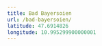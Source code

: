 ```yaml
---
title: Bad Bayersoien
url: /bad-bayersoien/
latitude: 47.6914826
longitude: 10.995299900000001
---
```

